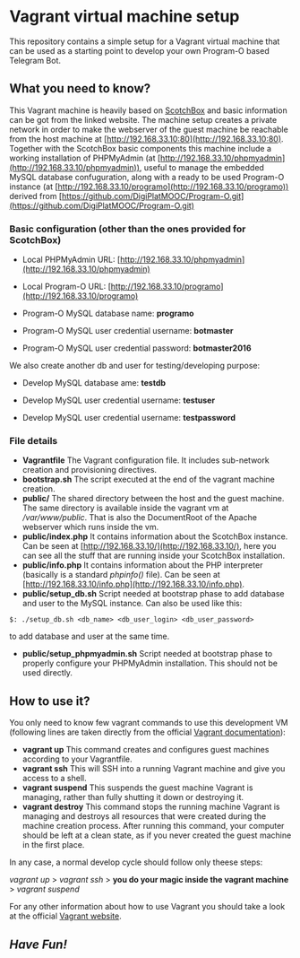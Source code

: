 # **Vagrant virtual machine setup** 

This repository contains a simple setup for a Vagrant virtual machine that can be used as a starting point to develop your own Program-O based Telegram Bot.

## **What you need to know?**
  This Vagrant machine is heavily based on [ScotchBox](https://box.scotch.io/) and basic information can be got from the linked website.
  The machine setup creates a private network in order to make the webserver of the guest machine be reachable from the host machine at  [http://192.168.33.10:80](http://192.168.33.10:80).
  Together with the ScotchBox basic components this machine include a working installation of PHPMyAdmin (at [http://192.168.33.10/phpmyadmin](http://192.168.33.10/phpmyadmin)), useful to manage the embedded MySQL database confuguration, along with a ready to be used Program-O instance (at [http://192.168.33.10/programo](http://192.168.33.10/programo)) derived from [https://github.com/DigiPlatMOOC/Program-O.git](https://github.com/DigiPlatMOOC/Program-O.git)
  
### **Basic configuration (other than the ones provided for ScotchBox)**
  * Local PHPMyAdmin URL: [http://192.168.33.10/phpmyadmin](http://192.168.33.10/phpmyadmin)
  
  * Local Program-O URL: [http://192.168.33.10/programo](http://192.168.33.10/programo)
  
  * Program-O MySQL database name: __programo__
  
  * Program-O MySQL user credential username: __botmaster__
  
  * Program-O MySQL user credential password: __botmaster2016__
  
  We also create another db and user for testing/developing purpose: 
  * Develop MySQL database ame: __testdb__
  
  * Develop MySQL user credential username: __testuser__
  
  * Develop MySQL user credential username: __testpassword__ 

### **File details**
  * **Vagrantfile**
  The Vagrant configuration file. It includes sub-network creation and provisioning directives. 
  * **bootstrap.sh**
  The script executed at the end of the vagrant machine creation. 
  * **public/**
  The shared directory between the host and the guest machine. The same directory is available inside the vagrant vm at _/var/www/public_. That is also the DocumentRoot of the Apache webserver which runs inside the vm. 
  * **public/index.php**
  It contains information about the ScotchBox instance. Can be seen at [http://192.168.33.10/](http://192.168.33.10/), here you can see all the stuff that are running inside your ScotchBox installation.
  * **public/info.php**
  It contains information about the PHP interpreter (basically is a standard *phpinfo()* file). Can be seen at [http://192.168.33.10/info.php](http://192.168.33.10/info.php).
  * **public/setup_db.sh**
  Script needed at bootstrap phase to add database and user to the MySQL instance. Can also be used like this:
  ```
  $: ./setup_db.sh <db_name> <db_user_login> <db_user_password>
  ``` 
  to add database and user at the same time.
  * **public/setup_phpmyadmin.sh**
  Script needed at bootstrap phase to properly configure your PHPMyAdmin installation. This should not be used directly.
  
## **How to use it?**
You only need to know few vagrant commands to use this development VM (following lines are taken directly from the official [Vagrant documentation](https://www.vagrantup.com/docs/cli/ssh.html)):

* **vagrant up**
This command creates and configures guest machines according to your Vagrantfile.
* **vagrant ssh**
This will SSH into a running Vagrant machine and give you access to a shell.
* **vagrant suspend**
This suspends the guest machine Vagrant is managing, rather than fully shutting it down or destroying it.
* **vagrant destroy**
This command stops the running machine Vagrant is managing and destroys all resources that were created during the machine creation process. After running this command, your computer should be left at a clean state, as if you never created the guest machine in the first place.

In any case, a normal develop cycle should follow only theese steps:

_vagrant up_
\> _vagrant ssh_
\> **you do your magic inside the vagrant machine**
\> _vagrant suspend_ 

For any other information about how to use Vagrant you should take a look at the official [Vagrant website](https://www.vagrantup.com/).

## ***Have Fun!***

